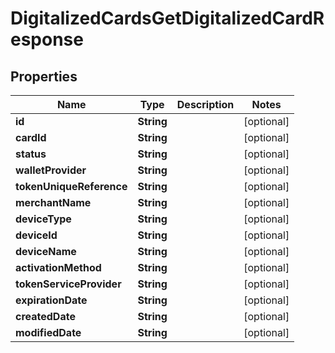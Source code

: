 

# DigitalizedCardsGetDigitalizedCardResponse


## Properties

| Name | Type | Description | Notes |
|------------ | ------------- | ------------- | -------------|
|**id** | **String** |  |  [optional] |
|**cardId** | **String** |  |  [optional] |
|**status** | **String** |  |  [optional] |
|**walletProvider** | **String** |  |  [optional] |
|**tokenUniqueReference** | **String** |  |  [optional] |
|**merchantName** | **String** |  |  [optional] |
|**deviceType** | **String** |  |  [optional] |
|**deviceId** | **String** |  |  [optional] |
|**deviceName** | **String** |  |  [optional] |
|**activationMethod** | **String** |  |  [optional] |
|**tokenServiceProvider** | **String** |  |  [optional] |
|**expirationDate** | **String** |  |  [optional] |
|**createdDate** | **String** |  |  [optional] |
|**modifiedDate** | **String** |  |  [optional] |



